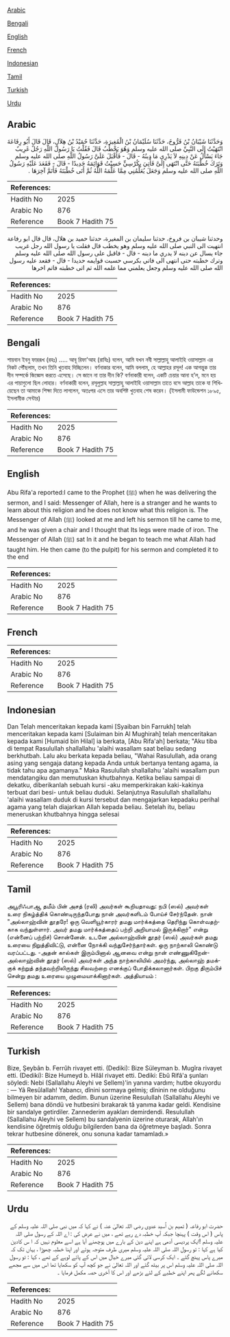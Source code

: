 [Arabic](#arabic)

[Bengali](#bengali)

[English](#english)

[French](#french)

[Indonesian](#indonesian)

[Tamil](#tamil)

[Turkish](#turkish)

[Urdu](#urdu)

## Arabic


<div dir="rtl" lang="ar" style={{fontSize:'larger',backgroundColor:'#f8f9fa',padding:20}}>
وَحَدَّثَنَا شَيْبَانُ بْنُ فَرُّوخَ، حَدَّثَنَا سُلَيْمَانُ بْنُ الْمُغِيرَةِ، حَدَّثَنَا حُمَيْدُ بْنُ هِلاَلٍ، قَالَ قَالَ أَبُو رِفَاعَةَ انْتَهَيْتُ إِلَى النَّبِيِّ صلى الله عليه وسلم وَهُوَ يَخْطُبُ قَالَ فَقُلْتُ يَا رَسُولَ اللَّهِ رَجُلٌ غَرِيبٌ جَاءَ يَسْأَلُ عَنْ دِينِهِ لاَ يَدْرِي مَا دِينُهُ - قَالَ - فَأَقْبَلَ عَلَىَّ رَسُولُ اللَّهِ صلى الله عليه وسلم وَتَرَكَ خُطْبَتَهُ حَتَّى انْتَهَى إِلَىَّ فَأُتِيَ بِكُرْسِيٍّ حَسِبْتُ قَوَائِمَهُ حَدِيدًا - قَالَ - فَقَعَدَ عَلَيْهِ رَسُولُ اللَّهِ صلى الله عليه وسلم وَجَعَلَ يُعَلِّمُنِي مِمَّا عَلَّمَهُ اللَّهُ ثُمَّ أَتَى خُطْبَتَهُ فَأَتَمَّ آخِرَهَا ‏.‏
</div>
<div style={{backgroundColor:'#f8f9fa',padding:20, marginBottom: 10}}><table> <thead> <tr> <th>References:</th> <th></th> </tr> </thead> <tbody><tr><td>Hadith No</td><td>2025</td></tr><tr><td>Arabic No</td><td>876</td></tr><tr><td>Reference</td><td>Book 7 Hadith 75</td></tr></tbody></table></div>


<div dir="rtl" lang="ar" style={{fontSize:'larger',backgroundColor:'#f8f9fa',padding:20}}>
وحدثنا شيبان بن فروخ، حدثنا سليمان بن المغيرة، حدثنا حميد بن هلال، قال قال ابو رفاعة انتهيت الى النبي صلى الله عليه وسلم وهو يخطب قال فقلت يا رسول الله رجل غريب جاء يسال عن دينه لا يدري ما دينه - قال - فاقبل على رسول الله صلى الله عليه وسلم وترك خطبته حتى انتهى الى فاتي بكرسي حسبت قوايمه حديدا - قال - فقعد عليه رسول الله صلى الله عليه وسلم وجعل يعلمني مما علمه الله ثم اتى خطبته فاتم اخرها
</div>
<div style={{backgroundColor:'#f8f9fa',padding:20, marginBottom: 10}}><table> <thead> <tr> <th>References:</th> <th></th> </tr> </thead> <tbody><tr><td>Hadith No</td><td>2025</td></tr><tr><td>Arabic No</td><td>876</td></tr><tr><td>Reference</td><td>Book 7 Hadith 75</td></tr></tbody></table></div>

## Bengali


<div dir="ltr" lang="bn" style={{fontSize:'larger',backgroundColor:'#f8f9fa',padding:20}}>
শায়বান ইবনু ফাররূখ (রহঃ) ..... আবূ রিফা'আহ (রাযিঃ) বলেন, আমি যখন নবী সাল্লাল্লাহু আলাইহি ওয়াসাল্লাম এর নিকট পৌঁছলাম, তখন তিনি খুতবাহ দিচ্ছিলেন। বর্ণনাকার বলেন, আমি বললাম, হে আল্লাহর রসূল! এক আগন্তুক তার দীন সম্পর্কে জিজ্ঞেস করতে এসেছে। সে জানে না তার দীন কি? বর্ণনাকারী বলেন, একটি চেয়ার আনা হ’ল, মনে হয় এর পায়াগুলো ছিল লোহার। বর্ণনাকারী বলেন, রসূলুল্লাহ সাল্লাল্লাহু আলাইহি ওয়াসাল্লাম তাতে বসে আল্লাহ তাকে যা শিখিয়েছেন তা আমাকে শিক্ষা দিতে লাগলেন, অতঃপর এসে তার অবশিষ্ট খুতবাহ শেষ করেন। (ইসলামী ফাউন্ডেশন ১৮৯৫, ইসলামীক সেন্টার)
</div>
<div style={{backgroundColor:'#f8f9fa',padding:20, marginBottom: 10}}><table> <thead> <tr> <th>References:</th> <th></th> </tr> </thead> <tbody><tr><td>Hadith No</td><td>2025</td></tr><tr><td>Arabic No</td><td>876</td></tr><tr><td>Reference</td><td>Book 7 Hadith 75</td></tr></tbody></table></div>

## English


<div dir="ltr" lang="en" style={{fontSize:'larger',backgroundColor:'#f8f9fa',padding:20}}>
Abu Rifa'a reported:I came to the Prophet (ﷺ) when he was delivering the sermon, and I said: Messenger of Allah, here is a stranger and he wants to learn about this religion and he does not know what this religion is. The Messenger of Allah (ﷺ) looked at me and left his sermon till he came to me, and he was given a chair and I thought that Its legs were made of iron. The Messenger of Allah (ﷺ) sat In it and he began to teach me what Allah had taught him. He then came (to the pulpit) for his sermon and completed it to the end
</div>
<div style={{backgroundColor:'#f8f9fa',padding:20, marginBottom: 10}}><table> <thead> <tr> <th>References:</th> <th></th> </tr> </thead> <tbody><tr><td>Hadith No</td><td>2025</td></tr><tr><td>Arabic No</td><td>876</td></tr><tr><td>Reference</td><td>Book 7 Hadith 75</td></tr></tbody></table></div>

## French


<div dir="ltr" lang="fr" style={{fontSize:'larger',backgroundColor:'#f8f9fa',padding:20}}>

</div>
<div style={{backgroundColor:'#f8f9fa',padding:20, marginBottom: 10}}><table> <thead> <tr> <th>References:</th> <th></th> </tr> </thead> <tbody><tr><td>Hadith No</td><td>2025</td></tr><tr><td>Arabic No</td><td>876</td></tr><tr><td>Reference</td><td>Book 7 Hadith 75</td></tr></tbody></table></div>

## Indonesian


<div dir="ltr" lang="id" style={{fontSize:'larger',backgroundColor:'#f8f9fa',padding:20}}>
Dan Telah menceritakan kepada kami [Syaiban bin Farrukh] telah menceritakan kepada kami [Sulaiman bin Al Mughirah] telah menceritakan kepada kami [Humaid bin Hilal] ia berkata, [Abu Rifa'ah] berkata; "Aku tiba di tempat Rasulullah shallallahu 'alaihi wasallam saat beliau sedang berkhutbah. Lalu aku berkata kepada beliau, "Wahai Rasulullah, ada orang asing yang sengaja datang kepada Anda untuk bertanya tentang agama, ia tidak tahu apa agamanya." Maka Rasulullah shallallahu 'alaihi wasallam pun mendatangiku dan memutuskan khutbahnya. Ketika beliau sampai di dekatku, diberikanlah sebuah kursi -aku memperkirakan kaki-kakinya terbuat dari besi- untuk beliau duduki. Selanjutnya Rasulullah shallallahu 'alaihi wasallam duduk di kursi tersebut dan mengajarkan kepadaku perihal agama yang telah diajarkan Allah kepada beliau. Setelah itu, beliau meneruskan khutbahnya hingga selesai
</div>
<div style={{backgroundColor:'#f8f9fa',padding:20, marginBottom: 10}}><table> <thead> <tr> <th>References:</th> <th></th> </tr> </thead> <tbody><tr><td>Hadith No</td><td>2025</td></tr><tr><td>Arabic No</td><td>876</td></tr><tr><td>Reference</td><td>Book 7 Hadith 75</td></tr></tbody></table></div>

## Tamil


<div dir="ltr" lang="ta" style={{fontSize:'larger',backgroundColor:'#f8f9fa',padding:20}}>
அபூரிஃபாஆ தமீம் பின் அசத் (ரலி) அவர்கள் கூறியதாவது: நபி (ஸல்) அவர்கள் உரை நிகழ்த்திக் கொண்டிருந்தபோது நான் அவர்களிடம் போய்ச் சேர்ந்தேன். நான் "அல்லாஹ்வின் தூதரே! ஒரு வெளியூர்காரர் தமது மார்க்கத்தை தெரிந்து கொள்வதற்காக வந்துள்ளார். அவர் தமது மார்க்கத்தைப் பற்றி அறியாமல் இருக்கிறார்" என்று (என்னைப் பற்றிச்) சொன்னேன். உடனே அல்லாஹ்வின் தூதர் (ஸல்) அவர்கள் தமது உரையை நிறுத்திவிட்டு, என்னை நோக்கி வந்துசேர்ந்தார்கள். ஒரு நாற்காலி கொண்டு வரப்பட்டது. -அதன் கால்கள் இரும்பினால் ஆனவை என்று நான் எண்ணுகிறேன்- அல்லாஹ்வின் தூதர் (ஸல்) அவர்கள் அந்த நாற்காலியில் அமர்ந்து, அல்லாஹ் தமக்குக் கற்றுத் தந்தவற்றிலிருந்து சிலவற்றை எனக்குப் போதிக்கலானார்கள். பிறகு திரும்பிச் சென்று தமது உரையை முழுமையாக்கினார்கள். அத்தியாயம் :
</div>
<div style={{backgroundColor:'#f8f9fa',padding:20, marginBottom: 10}}><table> <thead> <tr> <th>References:</th> <th></th> </tr> </thead> <tbody><tr><td>Hadith No</td><td>2025</td></tr><tr><td>Arabic No</td><td>876</td></tr><tr><td>Reference</td><td>Book 7 Hadith 75</td></tr></tbody></table></div>

## Turkish


<div dir="ltr" lang="tr" style={{fontSize:'larger',backgroundColor:'#f8f9fa',padding:20}}>
Bize, Şeybân b. Ferrûh rivayet etti. (Dediki): Bize Süleyman b. Mugîra rivayet etti. (Dediki): Bize Humeyd b. Hilâl rivayet etti. Dediki: Ebû Rifâ'a şunları söyledi: Nebi (Sallallahu Aleyhi ve Sellem)'in yanına vardım; hutbe okuyordu : — Yâ Resûlallah! Yabancı, dînini sormaya gelmiş; dîninin ne olduğunu bilmeyen bir adamım, dedim. Bunun üzerine Resulullah (Sallallahu Aleyhi ve Sellem) bana döndü ve hutbesini bırakarak tâ yanıma kadar geldi. Kendisine bir sandalye getirdiler. Zannederim ayakları demirdendi. Resulullah (Sallallahu Aleyhi ve Sellem) bu sandalyenin üzerine oturarak, Allah'ın kendisine öğretmiş olduğu bilgilerden bana da öğretmeye başladı. Sonra tekrar hutbesine dönerek, onu sonuna kadar tamamladı.»
</div>
<div style={{backgroundColor:'#f8f9fa',padding:20, marginBottom: 10}}><table> <thead> <tr> <th>References:</th> <th></th> </tr> </thead> <tbody><tr><td>Hadith No</td><td>2025</td></tr><tr><td>Arabic No</td><td>876</td></tr><tr><td>Reference</td><td>Book 7 Hadith 75</td></tr></tbody></table></div>

## Urdu


<div dir="rtl" lang="ur" style={{fontSize:'larger',backgroundColor:'#f8f9fa',padding:20}}>
حضرت ابو رفاعہ ( تمیم بن اُسید عدوی رضی اللہ تعالیٰ عنہ ) نے کہا کہ میں نبی صلی اللہ علیہ وسلم کے پاس ( اس وقت ) پہنچا جبکہ آپ خطبہ دے رہے تھے ، میں نے عرض کی : اے اللہ کے رسول صلی اللہ علیہ وسلم !ایک پردیسی آدمی ہے اپنے دین کے بارے میں پوچھنے آیا ہے اسے معلوم نہیں کہ ا س کادین کیا ہے کہا : تو رسول اللہ صلی اللہ علیہ وسلم میری طرف متوجہ ہوئے اور اپنا خطبہ چھوڑا ، یہاں تک کہ میرے پاس پہنچ گئے ۔ ایک کرسی لائی گئی میرے خیال میں اس کے پائے لوہے کے تھے ، کہا : تو رسول اللہ صلی اللہ علیہ وسلم اس پر بیٹھ گئے اور اللہ تعالیٰ نے جو کچھ آپ کو سکھایا تھا اس میں سے مجھے سکھانے لگے پھر اپنے خطبے کے لئے بڑھے اور اس کا آخری حصہ مکمل فرمایا ۔
</div>
<div style={{backgroundColor:'#f8f9fa',padding:20, marginBottom: 10}}><table> <thead> <tr> <th>References:</th> <th></th> </tr> </thead> <tbody><tr><td>Hadith No</td><td>2025</td></tr><tr><td>Arabic No</td><td>876</td></tr><tr><td>Reference</td><td>Book 7 Hadith 75</td></tr></tbody></table></div>